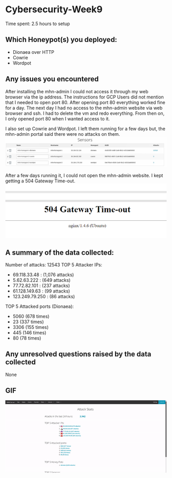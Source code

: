 # Cybersecurity-Week9
Time spent: 2.5 hours to setup

## Which Honeypot(s) you deployed: 
  * Dionaea over HTTP
  * Cowrie
  * Wordpot

## Any issues you encountered
After installing the mhn-admin I could not access it through my web browser via the ip address. The instructions for GCP Users did not mention that I needed to open port 80. After opening port 80 everything worked fine for a day. The next day I had no access to the mhn-admin website via web browser and ssh. I had to delete the vm and redo everything. From then on, I only opened port 80 when I wanted access to it. 

I also set up Cowrie and Wordpot. I left them running for a few days but, the mhn-admin portal said there were no attacks on them.
<img src ="https://github.com/Mikhail-Kreytser/Cybersecurity-Week9/blob/master/Sensors.png">

After a few days running it, I could not open the mhn-admin website. I kept getting a 504 Gateway Time-out.
<img src ="https://github.com/Mikhail-Kreytser/Cybersecurity-Week9/blob/master/504%20Gateway%20Time-out.png">

## A summary of the data collected: 
Number of attacks: 12543
TOP 5 Attacker IPs:
 * 69.118.33.48 : (1,076 attacks)
 * 5.62.63.222 : (649 attacks)
 * 77.72.82.101 : (237 attacks)
 * 61.128.149.63 : (99 attacks)
 * 123.249.79.250 : (86 attacks)
  
TOP 5 Attacked ports (Dionaea):
* 5060 (678 times)
* 23 (337 times)
* 3306 (155 times)
* 445 (146 times)
* 80 (78 times)

## Any unresolved questions raised by the data collected
None

## GIF
<img src ="https://github.com/Mikhail-Kreytser/Cybersecurity-Week9/blob/master/Demo.gif">

